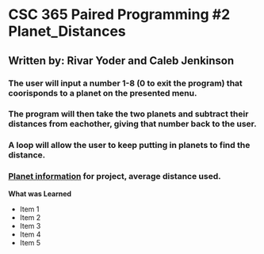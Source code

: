 # CSC 365 Paired Programming #2 Planet_Distances
## Written by: Rivar Yoder and Caleb Jenkinson 
### The user will input a number 1-8 (0 to exit the program) that coorisponds to a planet on the presented menu. 
### The program will then take the two planets and subtract their distances from eachother, giving that number back to the user. 
### A loop will allow the user to keep putting in planets to find the distance.
### [Planet information](https://www.universetoday.com/15462/how-far-are-the-planets-from-the-sun/) for project, average distance used.

**What was Learned**
* Item 1
* Item 2
* Item 3
* Item 4
* Item 5
